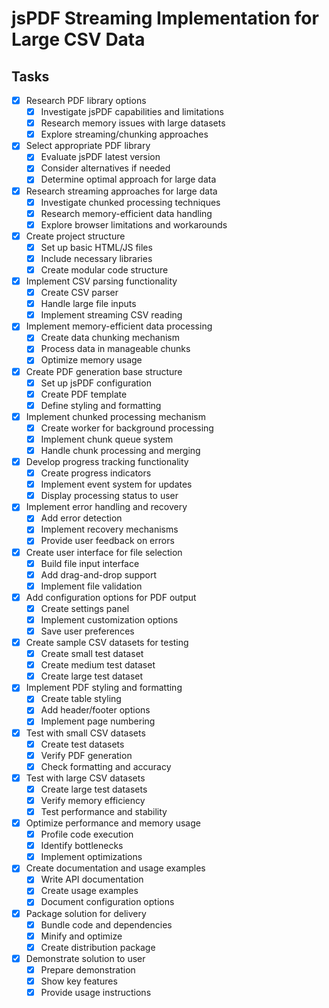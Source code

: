 # jsPDF Streaming Implementation for Large CSV Data

## Tasks

- [x] Research PDF library options
  - [x] Investigate jsPDF capabilities and limitations
  - [x] Research memory issues with large datasets
  - [x] Explore streaming/chunking approaches

- [x] Select appropriate PDF library
  - [x] Evaluate jsPDF latest version
  - [x] Consider alternatives if needed
  - [x] Determine optimal approach for large data

- [x] Research streaming approaches for large data
  - [x] Investigate chunked processing techniques
  - [x] Research memory-efficient data handling
  - [x] Explore browser limitations and workarounds

- [x] Create project structure
  - [x] Set up basic HTML/JS files
  - [x] Include necessary libraries
  - [x] Create modular code structure

- [x] Implement CSV parsing functionality
  - [x] Create CSV parser
  - [x] Handle large file inputs
  - [x] Implement streaming CSV reading

- [x] Implement memory-efficient data processing
  - [x] Create data chunking mechanism
  - [x] Process data in manageable chunks
  - [x] Optimize memory usage

- [x] Create PDF generation base structure
  - [x] Set up jsPDF configuration
  - [x] Create PDF template
  - [x] Define styling and formatting

- [x] Implement chunked processing mechanism
  - [x] Create worker for background processing
  - [x] Implement chunk queue system
  - [x] Handle chunk processing and merging

- [x] Develop progress tracking functionality
  - [x] Create progress indicators
  - [x] Implement event system for updates
  - [x] Display processing status to user

- [x] Implement error handling and recovery
  - [x] Add error detection
  - [x] Implement recovery mechanisms
  - [x] Provide user feedback on errors

- [x] Create user interface for file selection
  - [x] Build file input interface
  - [x] Add drag-and-drop support
  - [x] Implement file validation

- [x] Add configuration options for PDF output
  - [x] Create settings panel
  - [x] Implement customization options
  - [x] Save user preferences

- [x] Create sample CSV datasets for testing
  - [x] Create small test dataset
  - [x] Create medium test dataset
  - [x] Create large test dataset

- [x] Implement PDF styling and formatting
  - [x] Create table styling
  - [x] Add header/footer options
  - [x] Implement page numbering

- [x] Test with small CSV datasets
  - [x] Create test datasets
  - [x] Verify PDF generation
  - [x] Check formatting and accuracy

- [x] Test with large CSV datasets
  - [x] Create large test datasets
  - [x] Verify memory efficiency
  - [x] Test performance and stability

- [x] Optimize performance and memory usage
  - [x] Profile code execution
  - [x] Identify bottlenecks
  - [x] Implement optimizations

- [x] Create documentation and usage examples
  - [x] Write API documentation
  - [x] Create usage examples
  - [x] Document configuration options

- [x] Package solution for delivery
  - [x] Bundle code and dependencies
  - [x] Minify and optimize
  - [x] Create distribution package

- [x] Demonstrate solution to user
  - [x] Prepare demonstration
  - [x] Show key features
  - [x] Provide usage instructions
